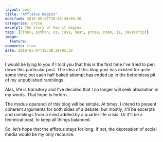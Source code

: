 ```yaml
---
layout: post
title: "Afflatus Begins"
modified: 2018-05-07T10:58:38+05:30
categories: prose
excerpt: The story of how it begins
tags: [linux, python, os, java, bash, prose, poem, js, javascript]
image:
  feature:
comments: true
date: 2018-05-07T10:58:38+05:30
---
```


I would be lying to you if I told you that this is the first time I've tried to pen down this particular post. The idea of this blog post has existed for quite some time; but each half baked attempt has ended up in the bottomless pit of my unpublished ramblings.

Alas, life is transitory and I've decided that I no longer will seek absolution in my words. That hope is forlorn.

The modus operandi of this blog will be simple. At times, I intend to present coherent arguments for both sides of a debate; but mostly, it’ll be excerpts and ramblings from a mind addled by a quarter life crisis. Or it'll be a technical post, to keep all things balanced.

So, let’s hope that the afflatus stays for long. If not, the depression of social media would be my only recourse.

